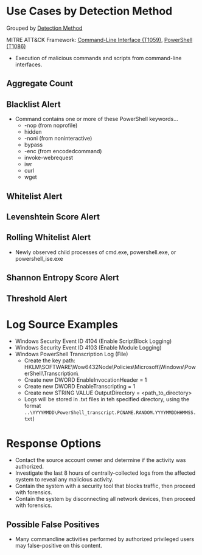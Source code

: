 # Use Cases by Detection Method

Grouped by [Detection Method](/Detection-Methods.md)

MITRE ATT&CK Framework: [Command-Line Interface (T1059)](https://attack.mitre.org/techniques/T1059), [PowerShell (T1086)](https://attack.mitre.org/techniques/T1086)

- Execution of malicious commands and scripts from command-line interfaces.

## Aggregate Count


## Blacklist Alert
- Command contains one or more of these PowerShell keywords...
  - -nop (from noprofile)
  - hidden
  - -noni (from noninteractive)
  - bypass
  - -enc (from encodedcommand)
  - invoke-webrequest
  - iwr
  - curl
  - wget

## Whitelist Alert


## Levenshtein Score Alert


## Rolling Whitelist Alert
- Newly observed child processes of cmd.exe, powershell.exe, or powershell_ise.exe


## Shannon Entropy Score Alert


## Threshold Alert


# Log Source Examples
- Windows Security Event ID 4104 (Enable ScriptBlock Logging)
- Windows Security Event ID 4103 (Enable Module Logging)
- Windows PowerShell Transcription Log (File)
  - Create the key path: HKLM\SOFTWARE\Wow6432Node\Policies\Microsoft\Windows\PowerShell\Transcription\
  - Create new DWORD EnableInvocationHeader = 1
  - Create new DWORD EnableTranscripting = 1
  - Create new STRING VALUE OutputDirectory = <path_to_directory>
  - Logs will be stored in .txt files in teh specified directory, using the format `..\YYYYMMDD\PowerShell_transcript.PCNAME.RANDOM.YYYYMMDDHHMMSS.txt`)


# Response Options
- Contact the source account owner and determine if the activity was authorized.
- Investigate the last 8 hours of centrally-collected logs from the affected system to reveal any malicious activity.
- Contain the system with a security tool that blocks traffic, then proceed with forensics.
- Contain the system by disconnecting all network devices, then proceed with forensics.


## Possible False Positives
- Many commandline activities performed by authorized privileged users may false-positive on this content.